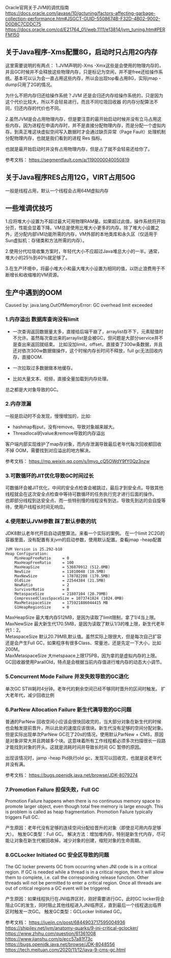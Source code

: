 
Oracle官网关于JVM的调优指南  
https://docs.oracle.com/javase/10/gctuning/factors-affecting-garbage-collection-performance.htm#JSGCT-GUID-5508674B-F32D-4B02-9002-D0D8C7CDDC75
https://docs.oracle.com/cd/E21764_01/web.1111/e13814/jvm_tuning.htm#PERFM150

## 关于Java程序-Xms配置8G，启动时只占用2G内存
这里需要说明的有两点：
1.JVM声明的-Xms -Xmx这些是会使用的物理内存的，并且GC时候并不会释放这些物理内存，只是标记为空闲，并不是free还给操作系统。基本可以认为会一直占用这些内存，所以会出现top看占用8G，实际jmap -dump只用了2G的情况。  

为什么不把内存归还给操作系统？JVM 还是会归还内存给操作系统的，只是因为这个代价比较大，所以不会轻易进行。而且不同垃圾回收器 的内存分配算法不同，归还内存的代价也不同。

2.虽然JVM是会占用物理内存，但是要注意的最开始启动时候并没有立马占用这些内存。因为进程在申请内存时，并不是直接分配物理内存，而是分配一个虚拟内存。到真正堆这块虚拟空间写入数据时才会通过缺页异常（Page Fault）处理机制分配物理内存，也就是我们看到的进程 Res 指标。  

也就是最开始启动时并没有占用物理内存，但是占了就不会轻易还给你了。

参考文档：
https://segmentfault.com/a/1190000040050819

## 关于Java程序RES占用12G，VIRT占用50G

一般是线程占用，默认一个线程会占用64M虚拟内存

## 一些堆调优技巧
1.应将堆大小设置为不超过最大可用物理RAM量。如果超过此值，操作系统将开始分页，性能会显着下降。VM总是使用比堆大小更多的内存。除了堆大小设置之外，还分配内部VM功能所需的内存，VM外部的本地类库和永久区（仅适用于Sun虚拟机：存储类和方法所需的内存）。

2.使用分代垃圾收集方案时，年轻代大小不应超过Java堆总大小的一半。通常，堆大小的25％到40％就足够了。

3.在生产环境中，将最小堆大小和最大堆大小设置为相同的值，以防止浪费用于不断增长和收缩堆的VM资源。


## 生产中遇到的OOM
Caused by: java.lang.OutOfMemoryError: GC overhead limit exceeded

### 1.内存溢出 数据库查询没有limit
* 一次查询返回数据量太多，直接给后端干崩了，arraylist存不下，元素赋值时不允许。虽然每次查出来的arraylist是会被GC，但问题是大部分service并不是查出来返回就结束。
比如没加limit，offset，直接查了300w条数据，并且还对依次300w数据做操作，这个时候内存长时间不释放，full gc无法回收内存，直接OOM.
  
* 一次拉取过多数据做本地缓存。

* 比如大量文本、视频，直接全量加载到内存处理。   

总之都是大对象导致的GC。

### 2.内存泄漏
一般是启动时不会发现，慢慢增加的，比如:
* hashmap有put，没有remove。导致对象越来越大。
* Threadlocal的value未remove导致的内存溢出

客户端内部实现维护了map存对象，而内存泄漏导致最后老年代每次回收都回收不掉 OOM，需要找到对应溢出的地方解决。

参考文档： 
https://mp.weixin.qq.com/s/Imyo_cQ5OWdY9fY0Qz3nzw

### 3.可数循环的JIT优化导致GC时间过长
可数循环会被JIT优化，中间的安全点检查会被跳过，最后才到安全点。导致其他线程就会在这次安全点检查中等待可数循环的任务执行完才进行后面的操作。  
也即部分线程到达安全点、而一些特别慢的线程没有到达，导致先到达的会自旋等待，使用户线程长时间无响应。

### 4.使用默认JVM参数 踩了默认参数的坑
JDK8默认老年代开启自动调整算法。来看一个实际的案例。
在一个limit 2C2G的容器里面，没有配置有关jvm的启动参数，使用默认配置。查看jmap -heap配置
```text
JVM Version is 25.292-b10
Heap Configuration:
    MinHeapFreeRatio     = 0
    MaxHeapFreeRatio     = 100
    MaxHeapSize          = 536870912 (512.0MB)
    NewSize              = 11010048 (10.5MB)
    MaxNewSize           = 178782208 (170.5MB)
    OldSize              = 22544384 (21.5MB)
    NewRatio             = 2
    SurvivorRatio        = 8
    MetaspaceSize        = 21807104 (20.79MB)
    CompressedClassSpaceSize = 1073741824 (1024.0MB)
    MaxMetaspaceSize     = 175921886044415 MB
    G1HeapRegionSize     = 0
```

MaxHeapSize 最大堆内存512MB，是因为读取了limit限制，拿了1/4当上限。  
MaxNewSize  最大新生代170.5MB，是因为读取了默认1/3的堆上限，新生代老年代1：2。  
MetaspaceSize 默认20.79MB,默认值。虽然实际上限很大，但是每次自己扩容还是会产生Full GC，如果程序有很多Class、常量池，还是先定一下大小，比如200M。  
MaxMetaspaceSize 大metspaace上限175PB，因为拿的是虚拟内存的上限。  
GC回收器使用ParallOld，特点是会根据当前内存值进行堆内存的动态大小调节。  

### 5.Concurrent Mode Failure 并发失败导致的GC退化 
单次GC STW耗时4分钟。老年代的剩余空间已经不够同时晋升的区间时触发。 扩大老年代，减少回收比例


### 6.ParNew Allocation Failure 新生代满导致的GC问题
普通的ParNew 回收空间小应该会很快回收完的，当大部分对象在新生代的时候也会触发提前晋升，所以此处的速度应该很块。新生代没有足够的空间分配对象。  
但是实际出现单次ParNew GC花了20s的情况，使用默认ParNew + CMS，原因是对象非常大并且跨越多个块。这意味着所有工作线程都必须多次扫描很长一段路才能找到对象的开头。这就是消耗时间并导致长时间 GC 暂停的原因。

出现该情况时，jamp -heap Pid执行old gc，发现可以回收完，也就是说老年代并没有满。

参考文档： 
https://bugs.openjdk.java.net/browse/JDK-8079274

### 7.Promotion Failure  担保失败，Full GC
Promotion Failure happens when there is no continuous memory space to promote larger object, even though total free memory is large enough. This is problem is called as heap fragmentation. Promotion Failure typically triggers Full GC.

产生原因：老年代没有足够的连续空间分配给晋升的对象（即使总可用内存足够大）。
触发GC类型：Full GC。
解决方法：增加堆内存，特别是新生代内存，尽可能让对象在新生代被回收掉。减少对象的创建，缩短对象的生命周期。


### 8.GCLocker Initiated GC  安全区导致的问题
The GC locker prevents GC from occurring when JNI code is in a critical region. If GC is needed while a thread is in a critical region, then it will allow them to complete, i.e. call the corresponding release function. Other threads will not be permitted to enter a critical region. Once all threads are out of critical regions a GC event will be triggered.

产生原因：如果线程执行在JNI临界区时，刚好需要进行GC，此时GC locker将会阻止GC的发生，同时阻止其他线程进入JNI临界区，直到最后一个线程退出临界区时触发一次GC。
触发GC类型：GCLocker Initiated GC。

参考文档：
https://juejin.cn/post/6844903717595004936
https://shipilev.net/jvm/anatomy-quarks/9-jni-critical-gclocker/
https://www.zhihu.com/question/61361008
https://www.jianshu.com/p/ecc57a81f73c
https://bugs.openjdk.java.net/browse/JDK-8048556
https://tech.meituan.com/2020/11/12/java-9-cms-gc.html








